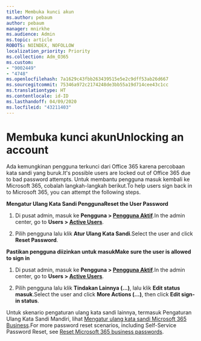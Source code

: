 ```yaml
---
title: Membuka kunci akun
ms.author: pebaum
author: pebaum
manager: mnirkhe
ms.audience: Admin
ms.topic: article
ROBOTS: NOINDEX, NOFOLLOW
localization_priority: Priority
ms.collection: Adm_O365
ms.custom:
- "9002449"
- "4748"
ms.openlocfilehash: 7a1629c43fbb263439515e5e2c9dff53ab26d667
ms.sourcegitcommit: 75346a972c2174248de3bb55a19d714cee43c1cc
ms.translationtype: HT
ms.contentlocale: id-ID
ms.lasthandoff: 04/09/2020
ms.locfileid: "43211403"
---
```

# <a name="unlocking-an-account"></a><span data-ttu-id="b1273-102">Membuka kunci akun</span><span class="sxs-lookup"><span data-stu-id="b1273-102">Unlocking an account</span></span>

<span data-ttu-id="b1273-103">Ada kemungkinan pengguna terkunci dari Office 365 karena percobaan kata sandi yang buruk.</span><span class="sxs-lookup"><span data-stu-id="b1273-103">It's possible users are locked out of Office 365 due to bad password attempts.</span></span> <span data-ttu-id="b1273-104">Untuk membantu pengguna masuk kembali ke Microsoft 365, cobalah langkah-langkah berikut.</span><span class="sxs-lookup"><span data-stu-id="b1273-104">To help users sign back in to Microsoft 365, you can attempt the following steps.</span></span>

<span data-ttu-id="b1273-105">**Mengatur Ulang Kata Sandi Pengguna**</span><span class="sxs-lookup"><span data-stu-id="b1273-105">**Reset the User Password**</span></span>

1. <span data-ttu-id="b1273-106">Di pusat admin, masuk ke **Pengguna > [Pengguna Aktif](https://admin.microsoft.com/Adminportal/Home?source=applauncher#/users)**.</span><span class="sxs-lookup"><span data-stu-id="b1273-106">In the admin center, go to **Users > [Active Users](https://admin.microsoft.com/Adminportal/Home?source=applauncher#/users)**.</span></span>

2. <span data-ttu-id="b1273-107">Pilih pengguna lalu klik **Atur Ulang Kata Sandi**.</span><span class="sxs-lookup"><span data-stu-id="b1273-107">Select the user and click **Reset Password**.</span></span>

<span data-ttu-id="b1273-108">**Pastikan pengguna diizinkan untuk masuk**</span><span class="sxs-lookup"><span data-stu-id="b1273-108">**Make sure the user is allowed to sign in**</span></span>

1. <span data-ttu-id="b1273-109">Di pusat admin, masuk ke **Pengguna > [Pengguna Aktif](https://admin.microsoft.com/Adminportal/Home?source=applauncher#/users)**.</span><span class="sxs-lookup"><span data-stu-id="b1273-109">In the admin center, go to **Users > [Active Users](https://admin.microsoft.com/Adminportal/Home?source=applauncher#/users)**.</span></span>

2. <span data-ttu-id="b1273-110">Pilih pengguna lalu klik **Tindakan Lainnya (...)**, lalu klik **Edit status masuk**.</span><span class="sxs-lookup"><span data-stu-id="b1273-110">Select the user and click **More Actions (...)**, then click **Edit sign-in status**.</span></span> 

<span data-ttu-id="b1273-111">Untuk skenario pengaturan ulang kata sandi lainnya, termasuk Pengaturan Ulang Kata Sandi Mandiri, lihat [Mengatur ulang kata sandi Microsoft 365 Business](https://docs.microsoft.com/microsoft-365/admin/add-users/reset-passwords?view=o365-worldwide).</span><span class="sxs-lookup"><span data-stu-id="b1273-111">For more password reset scenarios, including Self-Service Password Reset, see [Reset Microsoft 365 business passwords](https://docs.microsoft.com/microsoft-365/admin/add-users/reset-passwords?view=o365-worldwide).</span></span>
